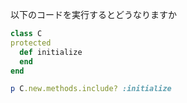 以下のコードを実行するとどうなりますか
```ruby
class C
protected
  def initialize
  end
end

p C.new.methods.include? :initialize
```
